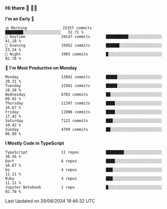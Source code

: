 ### Hi there 👋 🧑‍💻



<!--START_SECTION:waka-->
**I'm an Early 🐤** 

```text
🌞 Morning                22357 commits       ████████░░░░░░░░░░░░░░░░░   32.71 % 
🌆 Daytime                28147 commits       ██████████░░░░░░░░░░░░░░░   41.18 % 
🌃 Evening                15952 commits       ██████░░░░░░░░░░░░░░░░░░░   23.34 % 
🌙 Night                  1903 commits        █░░░░░░░░░░░░░░░░░░░░░░░░   02.78 % 
```
📅 **I'm Most Productive on Monday** 

```text
Monday                   13881 commits       █████░░░░░░░░░░░░░░░░░░░░   20.31 % 
Tuesday                  12561 commits       █████░░░░░░░░░░░░░░░░░░░░   18.38 % 
Wednesday                6783 commits        ██░░░░░░░░░░░░░░░░░░░░░░░   09.92 % 
Thursday                 11397 commits       ████░░░░░░░░░░░░░░░░░░░░░   16.67 % 
Friday                   11906 commits       ████░░░░░░░░░░░░░░░░░░░░░   17.42 % 
Saturday                 7122 commits        ███░░░░░░░░░░░░░░░░░░░░░░   10.42 % 
Sunday                   4709 commits        ██░░░░░░░░░░░░░░░░░░░░░░░   06.89 % 
```


**I Mostly Code in TypeScript** 

```text
TypeScript               11 repos            ████████░░░░░░░░░░░░░░░░░   30.56 % 
Dart                     6 repos             ████░░░░░░░░░░░░░░░░░░░░░   16.67 % 
Go                       4 repos             ███░░░░░░░░░░░░░░░░░░░░░░   11.11 % 
Ruby                     4 repos             ███░░░░░░░░░░░░░░░░░░░░░░   11.11 % 
Jupyter Notebook         1 repo              █░░░░░░░░░░░░░░░░░░░░░░░░   02.78 % 
```




 Last Updated on 29/08/2024 19:46:32 UTC
<!--END_SECTION:waka-->


